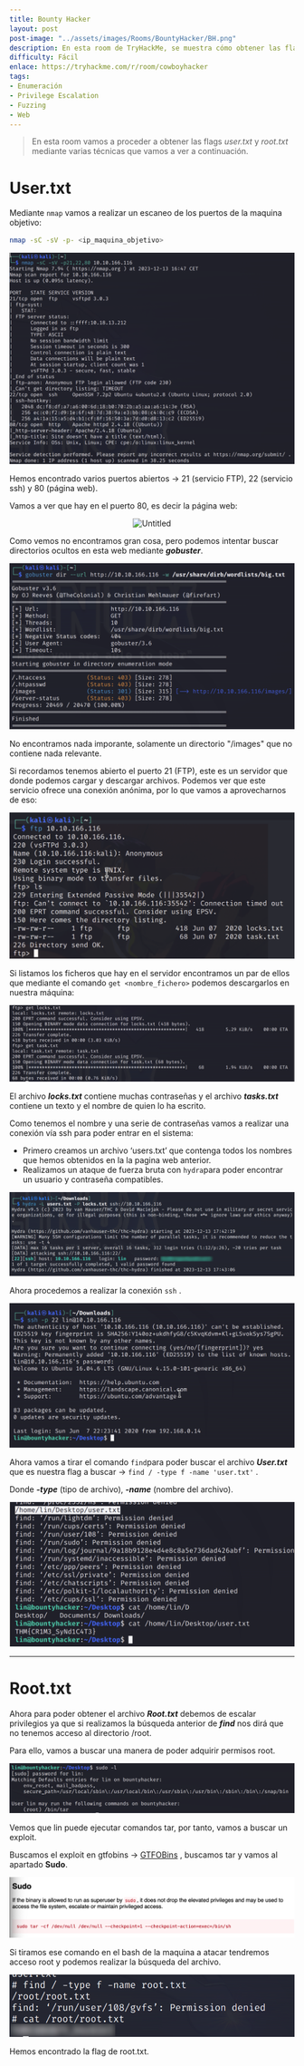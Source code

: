 ```yaml
---
title: Bounty Hacker
layout: post
post-image: "../assets/images/Rooms/BountyHacker/BH.png"
description: En esta room de TryHackMe, se muestra cómo obtener las flags "user.txt" y "root.txt" mediante técnicas como el escaneo de puertos con nmap, acceso a una página web sin seguridad, búsqueda de directorios ocultos con gobuster, acceso a un servidor FTP anónimo, fuerza bruta con hydra, conexión SSH, búsqueda del archivo "user.txt" y escalada de privilegios utilizando un exploit en el comando "tar" para obtener acceso root y encontrar el archivo "root.txt".
difficulty: Fácil
enlace: https://tryhackme.com/r/room/cowboyhacker
tags:
- Enumeración
- Privilege Escalation
- Fuzzing
- Web
---
```

> En esta room vamos a proceder a obtener las flags *user.txt* y *root.txt* mediante varias técnicas que vamos a ver a continuación.

# User.txt
Mediante `nmap` vamos a realizar un escaneo de los puertos de la maquina objetivo:

```bash 
nmap -sC -sV -p- <ip_maquina_objetivo>
```

<div style="text-align: center; ">
    <img src="../assets/images/Rooms/BountyHacker/Untitled 1.png" alt="Untitled"onclick="openModal(this.src)" />
</div>

Hemos encontrado varios puertos abiertos → 21 (servicio FTP), 22 (servicio ssh) y 80 (página web).

Vamos a ver que hay en el puerto 80, es decir la página web:
<div style="text-align: center; ">
    <img src="../assets/images/Rooms/BountyHacker/Untitled 2.png" alt="Untitled"onclick="openModal(this.src)" />
</div>

Como vemos no encontramos gran cosa, pero podemos intentar buscar directorios ocultos en esta web mediante ***gobuster***.

<div style="text-align: center; ">
    <img src="../assets/images/Rooms/BountyHacker/Untitled 3.png" alt="Untitled"onclick="openModal(this.src)" />
</div>

No encontramos nada imporante, solamente un directorio "/images" que no contiene nada relevante.

Si recordamos tenemos abierto el puerto 21 (FTP), este es un servidor que donde podemos cargar y descargar archivos. Podemos ver que este servicio ofrece una conexión anónima, por lo que vamos a aprovecharnos de eso:
 
<div style="text-align: center; ">
    <img src="../assets/images/Rooms/BountyHacker/Untitled 4.png" alt="Untitled"onclick="openModal(this.src)" />
</div>

Si listamos los ficheros que hay en el servidor encontramos un par de ellos que mediante el comando `get <nombre_fichero>` podemos descargarlos en nuestra máquina:
<div style="text-align: center; ">
    <img src="../assets/images/Rooms/BountyHacker/Untitled 5.png" alt="Untitled"onclick="openModal(this.src)" />
</div>

El archivo ***locks.txt*** contiene muchas contraseñas y el archivo ***tasks.txt*** contiene un texto y el nombre de quien lo ha escrito.

Como tenemos el nombre y una serie de contraseñas vamos a realizar una conexión vía ssh para poder entrar en el sistema:

- Primero creamos un archivo ‘users.txt’ que contenga todos los nombres que hemos obtenidos en la la pagina web anterior.
- Realizamos un ataque de fuerza bruta con `hydra`para poder encontrar un usuario y contraseña compatibles.

<div style="text-align: center; ">
    <img src="../assets/images/Rooms/BountyHacker/a1.png" alt="Untitled"onclick="openModal(this.src)" />
</div>

Ahora procedemos a realizar la conexión `ssh` .

<div style="text-align: center; ">
    <img src="../assets/images/Rooms/BountyHacker/Untitled 6.png" alt="Untitled"onclick="openModal(this.src)" />
</div>

Ahora vamos a tirar el comando `find`para poder buscar el archivo ***User.txt*** que es nuestra flag a buscar → `find / -type f -name 'user.txt'` . 

Donde ***-type*** (tipo de archivo), ***-name*** (nombre del archivo).

<div style="text-align: center; ">
    <img src="../assets/images/Rooms/BountyHacker/Untitled 7.png" alt="Untitled"onclick="openModal(this.src)" />
</div>

---

# Root.txt

Ahora para poder obtener el archivo ***Root.txt*** debemos de escalar privilegios ya que si realizamos la búsqueda anterior de ***find*** nos dirá que no tenemos acceso al directorio /root.

Para ello, vamos a buscar una manera de poder adquirir permisos root.

<div style="text-align: center; ">
    <img src="../assets/images/Rooms/BountyHacker/Untitled 8.png" alt="Untitled"onclick="openModal(this.src)" />
</div>

Vemos que lin puede ejecutar comandos tar, por tanto, vamos a buscar un exploit.

Buscamos el exploit en gtfobins → [GTFOBins](https://gtfobins.github.io/) , buscamos tar y vamos al apartado **Sudo**.

<div style="text-align: center; ">
    <img src="../assets/images/Rooms/BountyHacker/Untitled 9.png" alt="Untitled"onclick="openModal(this.src)" />
</div>

Si tiramos ese comando en el bash de la maquina a atacar tendremos acceso root y podemos realizar la búsqueda del archivo.

<div style="text-align: center; ">
    <img src="../assets/images/Rooms/BountyHacker/b.png" alt="Untitled"onclick="openModal(this.src)" />
</div>

Hemos encontrado la flag de root.txt.